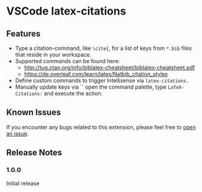 # VSCode latex-citations

## Features

- Type a citation-command, like `\cite{`, for a list of keys from `*.bib` files that reside in your workspace.
- Supported commands can be found here:
  - <http://tug.ctan.org/info/biblatex-cheatsheet/biblatex-cheatsheet.pdf>
  - <https://de.overleaf.com/learn/latex/Natbib_citation_styles>
- Define custom commands to trigger Intellisense via `latex-citations.`
- Manually update keys via ``
open the command palette, type `LaTeX-Citations:` and execute the action.

## Known Issues

If you encounter any bugs related to this extension, please feel free to [open an issue](https://github.com/MalteHei/latex-citations/issues).

## Release Notes

### 1.0.0

Initial release
